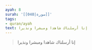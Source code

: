 ```yaml
---
ayah: 8
surah: '[[048|سورة]]'
tags:
- quran/ayah
text: إنا أرسلناك شاهدا ومبشرا ونذيرا
---
```

> إنا أرسلناك شاهدا ومبشرا ونذيرا
